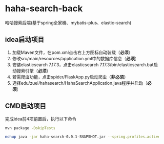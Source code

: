 # haha-search-back
哈哈搜索后端(基于spring全家桶、mybatis-plus、elastic-search)

## idea启动项目
1. 加载Maven文件，在pom.xml点击右上方图标自动装载（**必须**）
2. 修改src/main/resources/application.yml中的数据库信息（**必须**）
3. 安装elasticsearch 7.17.3，点击elasticsearch 7.17.3/bin/elasticsearch.bat启动搜索引擎（**必须**）
4. 若需爬虫功能，点击spider/FlaskApp.py启动爬虫（**非必须**）
5. 选择edu/zuel/hahasearch/HahaSearchApplication.java程序并启动（**必须**）


## CMD启动项目
完成idea前4项前置后，执行以下命令
```bash
mvn package -DskipTests
```
```bash
nohup java -jar haha-search-0.0.1-SNAPSHOT.jar --spring.profiles.active=prod &
```